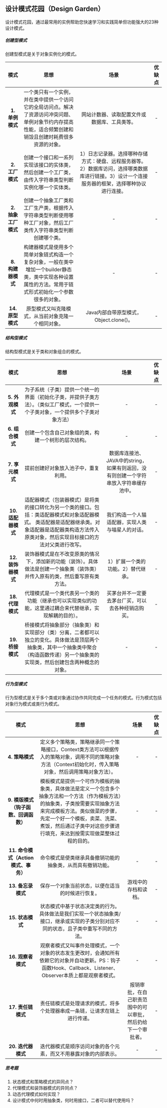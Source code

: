 ## 设计模式花园（Design Garden）

设计模式花园，通过最常用的实例帮助您快速学习和实践简单但功能强大的23种设计模式。

##### 创建型模式

创建型模式是关于对象实例化的模式。

|      模式       |  思想         |                                    场景                                     | 优缺点  |
|:-------------:|:-------------------: |:-------------------------------------------------------------------------:|:-------------------: |
|  **1. 单例模式**  | 一个类只有一个实例，并在类中提供一个访问它的全局访问点。解决了资源访问冲突问题、单例对象节约内存提高性能，适合频繁创建和销毁且创建时耗费很多资源的对象。 |                          网站计数器、读取配置文件或数据库、工具类等。                           | - |
|  **2. 工厂模式**  | 创建一个接口和一系列实现该接口的实体类，然后创建一个工厂类，由传入字符串类型判断实例化哪一个实体类。 | 1）日志记录器。选择哪种存储方式：硬盘、远程服务器等。2）数据库访问，选择哪类数据库进行链接。3）设计一个连接服务器的框架，选择哪种协议进行连接。 | - |
| **2. 抽象工厂模式** | 创建一个抽象工厂类和工厂生产类，根据传入字符串类型判断使用哪种工厂对象，然后工厂类传入字符串类型判断创建哪个类。 | - |                                     -                                     | - |
| **8. 构建器模式**  | 构建器模式是使用多个简单对象链式构造一个复杂对象，一般在类中增加一个builder静态类，类中实现各种设置属性的方法。常用于链式形式初始化一个参数很多的对象。 |                                     -                                     | - |
| **14. 原型模式**  | 原型模式又叫克隆模式，从当前对象克隆一个相同对象。 |                                     Java内部自带原型模式，Object.clone()。                                     | - |

##### 结构型模式

结构型模式是关于类和对象组合的模式。

|      模式       |  思想         |                       场景                        | 优缺点  |
|:-------------:|:-------------------: |:-----------------------------------------------:|:-------------------: |
|  **5. 外观模式**  | 为子系统（子类）提供一个统一的界面（初始化子类，并提供子类方法）。（类似工厂模式，一个提供一个子类对象，一个提供多个子类对象方法） |                        -                        | - |
|  **6. 组合模式**  | 创建一个包含自己对象组的类，构建一个树形的层次结构。 |                        -                        | - |
|  **7. 享元模式**  | 提前创建好对象放入池子中，重复利用。 | 数据库连接池、JAVA中的string，如果有则返回，没有则创建一个字符串放入字符串缓存池中。 | - |
| **10. 适配器模式** | 适配器模式（包装器模式）是将类的接口转化为另一个类的接口。包括：类适配器模式和对象适配器模式。 类适配器是适配器继承类。对象适配器是适配器类构造方法传入原类对象，然后实现目标接口的方法对父类进行改写。 |            我们构造一个人猫适配器，实现人类与喵星人的对话。             | - |
| **12. 装饰器模式** | 装饰器模式是在不改变原类的情况下，添加新的功能（装饰）。具体做法是创建一个抽象类（装饰类）并传入原有的类，然后重写原有类方法。 |               1）扩展一个类的功能。2）替代继承。                | - |
| **18. 代理模式**  | 代理模式是一个类代表另一个类的功能（继承也可以实现类似的功能，这里通过耦合来代替继承，实现解耦的目的）。 |                        买茅台并不一定要去茅台厂买，可以去各种经销店购买。                        | - |
| **19. 桥接模式**  | 桥接模式将抽象部分（抽象类）和实现部分（类）分离，二者都可以独立的变化。具体做法是顶层两个抽象类，其中一个抽象类中聚合（构造函数传递）另一个抽象类的实现类，然后创建包含两种概念的对象。 |                        -                        | - |

##### 行为型模式

行为型模式是关于多个类或对象通过协作共同完成一个任务的模式。行为模式包括对象行为模式或类行为模式。

|            模式             |                                                                   思想                                                                   | 场景 | 优缺点  |
|:-------------------------:|:--------------------------------------------------------------------------------------------------------------------------------------:|:-------------------: |:-------------------: |
|        **4. 策略模式**        |                         定义多个策略类，策略继承同一个策略接口，Context类方法可以根据传入的策略对象，调用不同的策略对象方法（Context初始化时，传入策略对象，然后调用策略对象方法）。                          |  - | - |
|  **9. 模版模式（钩子函数、回调函数）**   | 模板模式是提供一个可作为模板的抽象类，具体做法是定义一个包含多个抽象方法和一个方法（作为模板方法）的抽象类，子类按需要实现抽象方法来完成模板方法。类似做菜的步骤，先定一个好一个模板，卖菜、洗菜、煮饭，然后通过子类中对这些步骤进行填充，来达到按需实现做菜整体过程的目的。 |  - | - |
| **11. 命令模式（Action模式、事务）** |                                                     命令模式是使类继承具备撤销功能的抽象类，从而具有撤销功能。                                                      |  - | - |
|       **13. 备忘录模式**       |                                                        保存一个对象当前状态，以便在适当的时候进行恢复。                                                        |  游戏中的存档和读档。 | - |
|       **15. 状态模式**        |                                   状态模式中基于状态决定类的行为。具体做法是我们实现一个状态抽象类/接口，继承或实现的子类分别对应不同的状态，且子类中重写不同的方法。                                   |  - | - |
|       **16. 观察者模式**       |                     观察者模式又叫事件处理模式，一个对象的状态发生更改时，会通知所有依赖它的对象并自动更新。PS：钩子函数Hook、Callback、Listener、Observer本质上都是观察者模式。                      |  - | - |
|       **17. 责任链模式**       |                                                 责任链模式是处理请求的模式，将多个处理器串成一条链，让请求在链上进行传递。                                                  |  报销审批，在自己职责范围中的可以审批，然后扔给下一个审批者。 | - |
|       **20. 迭代器模式**       |                                                    迭代器模式是顺序访问对象的各个元素，而又不用暴露对象的内部表示。                                                    |  - | - |

##### 思考题

1. 状态模式和策略模式的异同点？
2. 代理模式和装饰器模式的异同点？
3. 动态代理模式如何实现？
4. 设计模式中何时用抽象类，何时用接口，二者可以替代使用吗？
